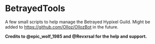 # BetrayedTools
A few small scripts to help manage the Betrayed Hypixel Guild. Might be added to https://github.com/Olloz/OllozBot in the future.

**Credits to @epic_wolf_1985 and @Revxrsal for the help and support.**
